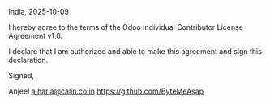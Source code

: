 India, 2025-10-09

I hereby agree to the terms of the Odoo Individual Contributor License
Agreement v1.0.

I declare that I am authorized and able to make this agreement and sign this
declaration.

Signed,

Anjeel a.haria@calin.co.in https://github.com/ByteMeAsap
